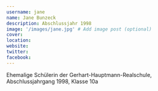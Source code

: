 ```yaml
---
username: jane
name: Jane Bunzeck
description: Abschlussjahr 1998
image: '/images/jane.jpg' # Add image post (optional)
cover: 
location: 
website: 
twitter: 
facebook: 
---
```


Ehemalige Schülerin der Gerhart-Hauptmann-Realschule, Abschlussjahrgang 1998, Klasse 10a